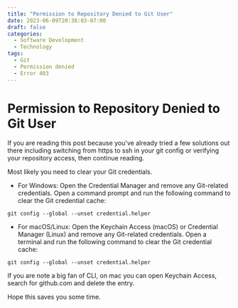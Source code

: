 ```yaml
---
title: "Permission to Repository Denied to Git User"
date: 2023-06-09T20:38:03-07:00
draft: false
categories:
  - Software Development
  - Technology
tags:
  - Git
  - Permission denied
  - Error 403
---
```


# Permission to Repository Denied to Git User

If you are reading this post because you've already tried a few solutions out there
including switching from https to ssh in your git config or verifying your repository
access, then continue reading.

Most likely you need to clear your Git credentials.

- For Windows:
Open the Credential Manager and remove any Git-related credentials.
Open a command prompt and run the following command to clear the Git credential cache:
```
git config --global --unset credential.helper
```

- For macOS/Linux:
Open the Keychain Access (macOS) or Credential Manager (Linux) and remove any Git-related credentials.
Open a terminal and run the following command to clear the Git credential cache:
```
git config --global --unset credential.helper
```

If you are note a big fan of CLI, on mac you can open Keychain Access,
search for github.com and delete the entry.

Hope this saves you some time.
